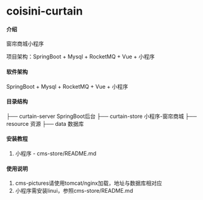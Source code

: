 # coisini-curtain

#### 介绍

窗帘商城小程序

项目架构：SpringBoot + Mysql + RocketMQ + Vue + 小程序


#### 软件架构

SpringBoot + Mysql + RocketMQ + Vue + 小程序


#### 目录结构

├── curtain-server      SpringBoot后台
├── curtain-store        小程序-窗帘商城
├── resource          资源
	├── data          数据库


#### 安装教程

1.  小程序 -  cms-store/README.md

#### 使用说明

1.  cms-pictures请使用tomcat/nginx加载，地址与数据库相对应
2.  小程序需安装linui，参照cms-store/README.md

